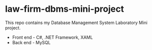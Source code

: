 # law-firm-dbms-mini-project
This repo contains my Database Management System Laboratory Mini project. 
* Front end - C#, .NET Framework, XAML
* Back end - MySQL
